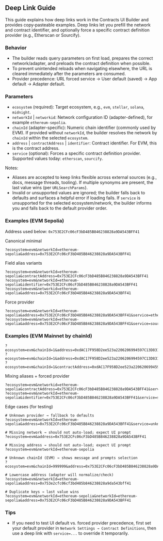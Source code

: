 ## Deep Link Guide

This guide explains how deep links work in the Contracts UI Builder and provides copy‑pasteable examples. Deep links let you prefill the network and contract identifier, and optionally force a specific contract definition provider (e.g., Etherscan or Sourcify).

### Behavior

- The builder reads query parameters on first load, prepares the correct network/adapter, and preloads the contract definition when possible.
- To prevent unintended reloads when navigating elsewhere, the URL is cleared immediately after the parameters are consumed.
- Provider precedence: URL forced service → User default (saved) → App default → Adapter default.

### Parameters

- `ecosystem` (required): Target ecosystem, e.g., `evm`, `stellar`, `solana`, `midnight`.
- `networkId` | `networkid`: Network configuration ID (adapter-defined), for example `ethereum-sepolia`.
- `chainId` (adapter-specific): Numeric chain identifier (commonly used by EVM). If provided without `networkId`, the builder resolves the network by `chainId` within the selected `ecosystem`.
- `address` | `contractAddress` | `identifier`: Contract identifier. For EVM, this is the contract address.
- `service` (optional): Forces a specific contract definition provider. Supported values today: `etherscan`, `sourcify`.

Notes:

- Aliases are accepted to keep links flexible across external sources (e.g., docs, message threads, tooling). If multiple synonyms are present, the last value wins (per `URLSearchParams`).
- Invalid or unsupported values are ignored; the builder falls back to defaults and surfaces a helpful error if loading fails. If `service` is unsupported for the selected ecosystem/network, the builder informs you and falls back to the default provider order.

### Examples (EVM Sepolia)

Address used below: `0x753E2CFc06cF3bD485B846238828a9DA543BFF41`

Canonical minimal

```text
?ecosystem=evm&networkId=ethereum-sepolia&address=0x753E2CFc06cF3bD485B846238828a9DA543BFF41
```

Field alias variants

```text
?ecosystem=evm&networkId=ethereum-sepolia&contractAddress=0x753E2CFc06cF3bD485B846238828a9DA543BFF41
?ecosystem=evm&networkId=ethereum-sepolia&identifier=0x753E2CFc06cF3bD485B846238828a9DA543BFF41
?ecosystem=evm&networkid=ethereum-sepolia&address=0x753E2CFc06cF3bD485B846238828a9DA543BFF41
```

Force provider

```text
?ecosystem=evm&networkId=ethereum-sepolia&address=0x753E2CFc06cF3bD485B846238828a9DA543BFF41&service=etherscan
?ecosystem=evm&networkId=ethereum-sepolia&address=0x753E2CFc06cF3bD485B846238828a9DA543BFF41&service=sourcify
```

### Examples (EVM Mainnet by chainId)

```text
?ecosystem=evm&chainId=1&address=0xdAC17F958D2ee523a2206206994597C13D831ec7
?ecosystem=evm&chainId=1&address=0xdAC17F958D2ee523a2206206994597C13D831ec7&service=etherscan
?ecosystem=evm&chainId=1&contractAddress=0xdAC17F958D2ee523a2206206994597C13D831ec7&service=sourcify
```

Mixing aliases + forced provider

```text
?ecosystem=evm&networkid=ethereum-sepolia&contractAddress=0x753E2CFc06cF3bD485B846238828a9DA543BFF41&service=etherscan
?ecosystem=evm&networkId=ethereum-sepolia&identifier=0x753E2CFc06cF3bD485B846238828a9DA543BFF41&service=sourcify
```

Edge cases (for testing)

```text
# Unknown provider → fallback to defaults
?ecosystem=evm&networkId=ethereum-sepolia&address=0x753E2CFc06cF3bD485B846238828a9DA543BFF41&service=unknown

# Missing network → should not auto-load; expect UI prompt
?ecosystem=evm&address=0x753E2CFc06cF3bD485B846238828a9DA543BFF41

# Missing address → should not auto-load; expect UI prompt
?ecosystem=evm&networkId=ethereum-sepolia

# Unknown chainId (EVM) → shows message and prompts selection
?ecosystem=evm&chainId=999999&address=0x753E2CFc06cF3bD485B846238828a9DA543BFF41

# Lowercase address (adapter will normalize/check)
?ecosystem=evm&networkId=ethereum-sepolia&address=0x753e2cfc06cf3bd485b846238828a9da543bff41

# Duplicate keys → last value wins
?ecosystem=evm&networkId=ethereum-sepolia&networkId=ethereum-sepolia&address=0x753E2CFc06cF3bD485B846238828a9DA543BFF41
```

### Tips

- If you need to test UI default vs. forced provider precedence, first set your default provider in `Network Settings → Contract Definitions`, then use a deep link with `service=...` to override it temporarily.
